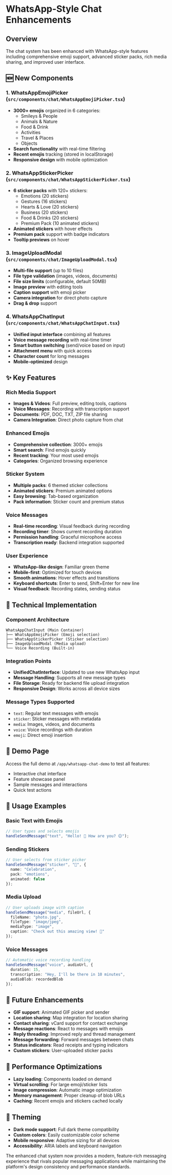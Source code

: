 # WhatsApp-Style Chat Enhancements

## Overview
The chat system has been enhanced with WhatsApp-style features including comprehensive emoji support, advanced sticker packs, rich media sharing, and improved user interface.

## 🆕 New Components

### 1. WhatsAppEmojiPicker (`src/components/chat/WhatsAppEmojiPicker.tsx`)
- **3000+ emojis** organized in 6 categories:
  - Smileys & People
  - Animals & Nature  
  - Food & Drink
  - Activities
  - Travel & Places
  - Objects
- **Search functionality** with real-time filtering
- **Recent emojis** tracking (stored in localStorage)
- **Responsive design** with mobile optimization

### 2. WhatsAppStickerPicker (`src/components/chat/WhatsAppStickerPicker.tsx`)
- **6 sticker packs** with 120+ stickers:
  - Emotions (20 stickers)
  - Gestures (16 stickers)
  - Hearts & Love (20 stickers)
  - Business (20 stickers)
  - Food & Drinks (20 stickers)
  - Premium Pack (10 animated stickers)
- **Animated stickers** with hover effects
- **Premium pack** support with badge indicators
- **Tooltip previews** on hover

### 3. ImageUploadModal (`src/components/chat/ImageUploadModal.tsx`)
- **Multi-file support** (up to 10 files)
- **File type validation** (images, videos, documents)
- **File size limits** (configurable, default 50MB)
- **Image preview** with editing tools
- **Caption support** with emoji picker
- **Camera integration** for direct photo capture
- **Drag & drop** support

### 4. WhatsAppChatInput (`src/components/chat/WhatsAppChatInput.tsx`)
- **Unified input interface** combining all features
- **Voice message recording** with real-time timer
- **Smart button switching** (send/voice based on input)
- **Attachment menu** with quick access
- **Character count** for long messages
- **Mobile-optimized** design

## ✨ Key Features

### Rich Media Support
- **Images & Videos**: Full preview, editing tools, captions
- **Voice Messages**: Recording with transcription support
- **Documents**: PDF, DOC, TXT, ZIP file sharing
- **Camera Integration**: Direct photo capture from chat

### Enhanced Emojis
- **Comprehensive collection**: 3000+ emojis
- **Smart search**: Find emojis quickly
- **Recent tracking**: Your most used emojis
- **Categories**: Organized browsing experience

### Sticker System
- **Multiple packs**: 6 themed sticker collections
- **Animated stickers**: Premium animated options
- **Easy browsing**: Tab-based organization
- **Pack information**: Sticker count and premium status

### Voice Messages
- **Real-time recording**: Visual feedback during recording
- **Recording timer**: Shows current recording duration
- **Permission handling**: Graceful microphone access
- **Transcription ready**: Backend integration supported

### User Experience
- **WhatsApp-like design**: Familiar green theme
- **Mobile-first**: Optimized for touch devices
- **Smooth animations**: Hover effects and transitions
- **Keyboard shortcuts**: Enter to send, Shift+Enter for new line
- **Visual feedback**: Recording states, sending status

## 🔧 Technical Implementation

### Component Architecture
```
WhatsAppChatInput (Main Container)
├── WhatsAppEmojiPicker (Emoji selection)
├── WhatsAppStickerPicker (Sticker selection)
├── ImageUploadModal (Media upload)
└── Voice Recording (Built-in)
```

### Integration Points
- **UnifiedChatInterface**: Updated to use new WhatsApp input
- **Message Handling**: Supports all new message types
- **File Storage**: Ready for backend file upload integration
- **Responsive Design**: Works across all device sizes

### Message Types Supported
- `text`: Regular text messages with emojis
- `sticker`: Sticker messages with metadata
- `media`: Images, videos, and documents
- `voice`: Voice recordings with duration
- `emoji`: Direct emoji insertion

## 📱 Demo Page
Access the full demo at `/app/whatsapp-chat-demo` to test all features:
- Interactive chat interface
- Feature showcase panel
- Sample messages and interactions
- Quick test actions

## 🎯 Usage Examples

### Basic Text with Emojis
```typescript
// User types and selects emojis
handleSendMessage("text", "Hello! 👋 How are you? 😊");
```

### Sending Stickers
```typescript
// User selects from sticker picker
handleSendMessage("sticker", "🎉", {
  name: "Celebration",
  pack: "emotions",
  animated: false
});
```

### Media Upload
```typescript
// User uploads image with caption
handleSendMessage("media", fileUrl, {
  fileName: "photo.jpg",
  fileType: "image/jpeg",
  mediaType: "image",
  caption: "Check out this amazing view! 📸"
});
```

### Voice Messages
```typescript
// Automatic voice recording handling
handleSendMessage("voice", audioUrl, {
  duration: 15,
  transcription: "Hey, I'll be there in 10 minutes",
  audioBlob: recordedBlob
});
```

## 🔮 Future Enhancements
- **GIF support**: Animated GIF picker and sender
- **Location sharing**: Map integration for location sharing
- **Contact sharing**: vCard support for contact exchange
- **Message reactions**: React to messages with emojis
- **Reply threading**: Improved reply and thread management
- **Message forwarding**: Forward messages between chats
- **Status indicators**: Read receipts and typing indicators
- **Custom stickers**: User-uploaded sticker packs

## 🚀 Performance Optimizations
- **Lazy loading**: Components loaded on demand
- **Virtual scrolling**: For large emoji/sticker lists
- **Image compression**: Automatic image optimization
- **Memory management**: Proper cleanup of blob URLs
- **Caching**: Recent emojis and stickers cached locally

## 🎨 Theming
- **Dark mode support**: Full dark theme compatibility
- **Custom colors**: Easily customizable color scheme
- **Mobile responsive**: Adaptive sizing for all devices
- **Accessibility**: ARIA labels and keyboard navigation

The enhanced chat system now provides a modern, feature-rich messaging experience that rivals popular messaging applications while maintaining the platform's design consistency and performance standards.

